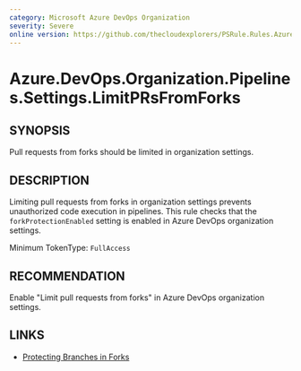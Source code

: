 ```yaml
---
category: Microsoft Azure DevOps Organization  
severity: Severe  
online version: https://github.com/thecloudexplorers/PSRule.Rules.AzureDevOps/tree/main/src/PSRule.Rules.AzureDevOps/en/Azure.DevOps.Organization.Pipelines.Settings.LimitPRsFromForks.md  
---
```


# Azure.DevOps.Organization.Pipelines.Settings.LimitPRsFromForks

## SYNOPSIS

Pull requests from forks should be limited in organization settings.

## DESCRIPTION

Limiting pull requests from forks in organization settings prevents unauthorized code execution in pipelines. This rule checks that the `forkProtectionEnabled` setting is enabled in Azure DevOps organization settings.

Minimum TokenType: `FullAccess`

## RECOMMENDATION

Enable "Limit pull requests from forks" in Azure DevOps organization settings.

## LINKS

- [Protecting Branches in Forks](https://docs.microsoft.com/en-us/azure/devops/pipelines/repos/branches/fork-protection)
